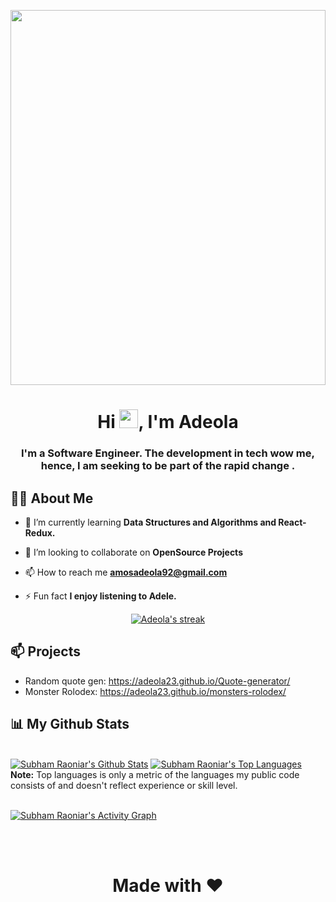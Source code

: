<a href="#"><img width="100%" height="600" src="https://images.unsplash.com/photo-1630645038694-a894920fa701?ixid=MnwxMjA3fDB8MHxwcm9maWxlLXBhZ2V8MTEwfHx8ZW58MHx8fHw%3D&ixlib=rb-1.2.1&auto=format&fit=crop&w=900&q=60"/></a>

<h1 align="center">Hi <img src="https://raw.githubusercontent.com/MartinHeinz/MartinHeinz/master/wave.gif" width="30px">, I'm Adeola</h1>
<h3 align="center">I'm a Software Engineer.
    The development in tech wow me, hence, I am seeking to be part of the rapid change .</h3>


## 🙋‍♂️ About Me

- 🌱 I’m currently learning **Data Structures and Algorithms and React-Redux.**

- 👯 I’m looking to collaborate on **OpenSource Projects**

- 📫 How to reach me **amosadeola92@gmail.com**

- ⚡ Fun fact **I enjoy listening to Adele.**

<p align="center">
    <a href="https://github.com/Adeola23/github-readme-streak-stats">
        <img title="🔥 Get streak stats for your profile at git.io/streak-stats" alt="Adeola's streak" src="https://github-readme-streak-stats.herokuapp.com/?user=Adeola23&theme=black-ice&hide_border=true&stroke=0000&background=060A0CD0"/>
    </a>
</p>

## 📫 Projects
-  Random quote gen: https://adeola23.github.io/Quote-generator/
-  Monster Rolodex: https://adeola23.github.io/monsters-rolodex/ 

## 📊 My Github Stats

  <br/>
    <a href="https://github.com/Adeola23/github-readme-stats"><img alt="Subham Raoniar's Github Stats" src="https://github-readme-stats.vercel.app/api?username=Adeola23&show_icons=true&count_private=true&theme=react&hide_border=true&bg_color=0D1117" /></a>
  <a href="https://github.com/Adeola23/github-readme-stats"><img alt="Subham Raoniar's Top Languages" src="https://github-readme-stats.vercel.app/api/top-langs/?username=Adeola23&langs_count=8&count_private=true&layout=compact&theme=react&hide_border=true&bg_color=0D1117" /></a>
  <br/>
  <b>Note:</b> Top languages is only a metric of the languages my public code consists of and doesn't reflect experience or skill level.


<br/>
<br/>

<a href="https://github.com/Adeola23/github-readme-activity-graph"><img alt="Subham Raoniar's Activity Graph" src="https://activity-graph.herokuapp.com/graph?username=Adeola23&bg_color=0D1117&color=5BCDEC&line=5BCDEC&point=FFFFFF&hide_border=true" /></a>

<br/>
<br/>


<h1 align=center> Made with ❤ </h1>
